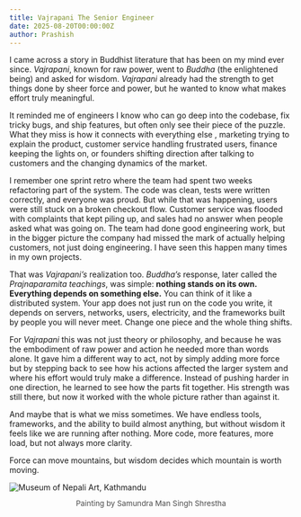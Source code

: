 ```yaml
---
title: Vajrapani The Senior Engineer
date: 2025-08-20T00:00:00Z
author: Prashish
---
```


I came across a story in Buddhist literature that has been on my mind ever since. _Vajrapani_, known for raw power, went to _Buddha_ (the enlightened being) and asked for wisdom. _Vajrapani_ already had the strength to get things done by sheer force and power, but he wanted to know what makes effort truly meaningful.

It reminded me of engineers I know who can go deep into the codebase, fix tricky bugs, and ship features, but often only see their piece of the puzzle. What they miss is how it connects with everything else , marketing trying to explain the product, customer service handling frustrated users, finance keeping the lights on, or founders shifting direction after talking to customers and the changing dynamics of the market.

I remember one sprint retro where the team had spent two weeks refactoring part of the system. The code was clean, tests were written correctly, and everyone was proud. But while that was happening, users were still stuck on a broken checkout flow. Customer service was flooded with complaints that kept piling up, and sales had no answer when people asked what was going on. The team had done good engineering work, but in the bigger picture the company had missed the mark of actually helping customers, not just doing engineering. I have seen this happen many times in my own projects.

That was _Vajrapani’s_ realization too. _Buddha’s_ response, later called the _Prajnaparamita teachings_, was simple: __nothing stands on its own. Everything depends on something else.__ You can think of it like a distributed system. Your app does not just run on the code you write, it depends on servers, networks, users, electricity, and the frameworks built by people you will never meet. Change one piece and the whole thing shifts.

For _Vajrapani_ this was not just theory or philosophy, and because he was the embodiment of raw power and action he needed more than words alone. It gave him a different way to act, not by simply adding more force but by stepping back to see how his actions affected the larger system and where his effort would truly make a difference. Instead of pushing harder in one direction, he learned to see how the parts fit together. His strength was still there, but now it worked with the whole picture rather than against it.

And maybe that is what we miss sometimes. We have endless tools, frameworks, and the ability to build almost anything, but without wisdom it feels like we are running after nothing. More code, more features, more load, but not always more clarity.

Force can move mountains, but wisdom decides which mountain is worth moving.

<div class="image-wrapper" style="margin: 12px auto;"><img src="/img/vajrapani-buddha-manjushree-namasangati.jpg" alt="Museum of Nepali Art, Kathmandu"></div>
<p style="text-align:center; font-size: 0.95em; color: rgba(0,0,0,0.7); margin-top: 6px;">Painting by Samundra Man Singh Shrestha</p>


